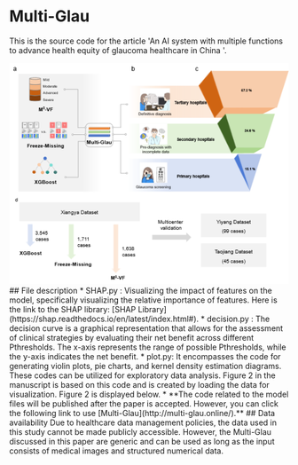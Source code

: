 # Multi-Glau
This is the source code for the article 'An AI system with multiple functions to advance health equity of glaucoma healthcare in China '.<br>
<div align=center>
	<img src=readme/workflow.png>
</div>
## File description
* SHAP.py : Visualizing the impact of features on the model, specifically visualizing the relative importance of features. Here is the link to the SHAP library: [SHAP Library](https://shap.readthedocs.io/en/latest/index.html#).
* decision.py : The decision curve is a graphical representation that allows for the assessment of clinical strategies by evaluating their net benefit across different Pthresholds. The x-axis represents the range of possible Pthresholds, while the y-axis indicates the net benefit.
* plot.py: It encompasses the code for generating violin plots, pie charts, and kernel density estimation diagrams. These codes can be utilized for exploratory data analysis. Figure 2 in the manuscript is based on this code and is created by loading the data for visualization. Figure 2 is displayed below.
* **The code related to the model files will be published after the paper is accepted. However, you can click the following link to use [Multi-Glau](http://multi-glau.online/).**
## Data availability
Due to healthcare data management policies, the data used in this study cannot be made publicly accessible. However, the Multi-Glau discussed in this paper are generic and can be used as long as the input consists of medical images and structured numerical data.



